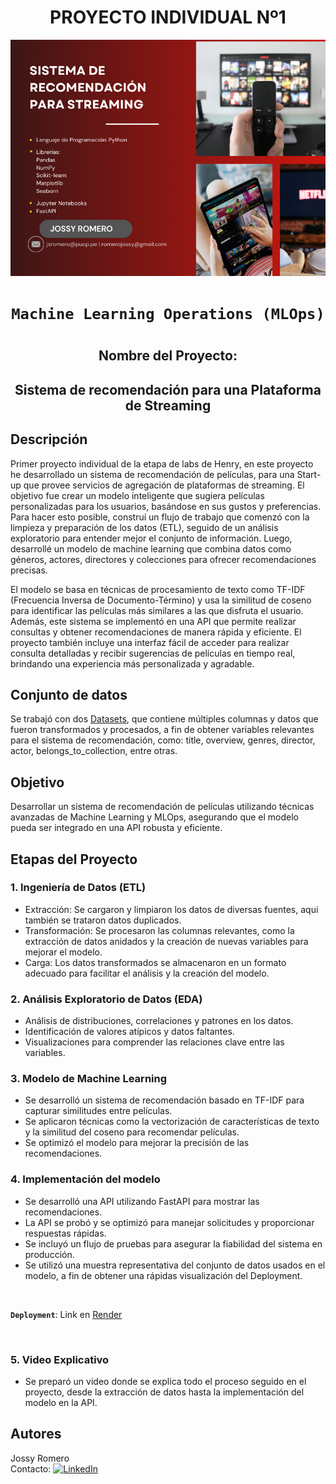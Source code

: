 # <h1 align=center> **PROYECTO INDIVIDUAL Nº1** </h1>

![Cover](Datasets/Img.png)
# <h1 align=center>**`Machine Learning Operations (MLOps)`**</h1>

# <h2 align=center> Nombre del Proyecto:</h2>
<h2 align=center>Sistema de recomendación para una Plataforma de Streaming </h2>

## **Descripción**
Primer proyecto individual de la etapa de labs de Henry, en este proyecto he desarrollado un sistema de recomendación de películas, para una Start-up que provee servicios de agregación de plataformas de streaming. El objetivo fue crear un modelo inteligente que sugiera películas personalizadas para los usuarios, basándose en sus gustos y preferencias. Para hacer esto posible, construí un flujo de trabajo que comenzó con la limpieza y preparación de los datos (ETL), seguido de un análisis exploratorio para entender mejor el conjunto de información. Luego, desarrollé un modelo de machine learning que combina datos como géneros, actores, directores y colecciones para ofrecer recomendaciones precisas.

El modelo se basa en técnicas de procesamiento de texto como TF-IDF (Frecuencia Inversa de Documento-Término) y usa la similitud de coseno para identificar las películas más similares a las que disfruta el usuario. Además, este sistema se implementó en una API que permite realizar consultas y obtener recomendaciones de manera rápida y eficiente. El proyecto también incluye una interfaz fácil de acceder para realizar consulta detalladas y recibir sugerencias de películas en tiempo real, brindando una experiencia más personalizada y agradable.

## **Conjunto de datos**
Se trabajó con dos [Datasets](https://drive.google.com/drive/folders/1X_LdCoGTHJDbD28_dJTxaD4fVuQC9Wt5?usp=drive_link), que contiene múltiples columnas y datos que fueron transformados y procesados, a fin de obtener variables relevantes para el sistema de recomendación, como: title, overview, genres, director, actor, belongs_to_collection, entre otras. 

## **Objetivo**
Desarrollar un sistema de recomendación de películas utilizando técnicas avanzadas de Machine Learning y MLOps, asegurando que el modelo pueda ser integrado en una API robusta y eficiente.

## **Etapas del Proyecto**

### 1. Ingeniería de Datos (ETL)
- Extracción: Se cargaron y limpiaron los datos de diversas fuentes, aqui también se trataron datos duplicados.
- Transformación: Se procesaron las columnas relevantes, como la extracción de datos anidados y la creación de nuevas variables para mejorar el modelo.
- Carga: Los datos transformados se almacenaron en un formato adecuado para facilitar el análisis y la creación del modelo.

### 2. Análisis Exploratorio de Datos (EDA)
- Análisis de distribuciones, correlaciones y patrones en los datos.
- Identificación de valores atípicos y datos faltantes.
- Visualizaciones para comprender las relaciones clave entre las variables.

### 3. Modelo de Machine Learning 
- Se desarrolló un sistema de recomendación basado en TF-IDF para capturar similitudes entre películas.
- Se aplicaron técnicas como la vectorización de características de texto y la similitud del coseno para recomendar películas.
- Se optimizó el modelo para mejorar la precisión de las recomendaciones.

### 4. Implementación del modelo
- Se desarrolló una API utilizando FastAPI para mostrar las recomendaciones.
- La API se probó y se optimizó para manejar solicitudes y proporcionar respuestas rápidas.
- Se incluyó un flujo de pruebas para asegurar la fiabilidad del sistema en producción.
- Se utilizó una muestra representativa del conjunto de datos usados en el modelo, a fin de obtener una rápidas visualización del Deployment. 

<br/>

**`Deployment`**: Link en [Render](https://py-recomendacion.onrender.com/docs) 

<br/>

### 5. Video Explicativo
- Se preparó un video donde se explica todo el proceso seguido en el proyecto, desde la extracción de datos hasta la implementación del modelo en la API.

## **Autores**
Jossy Romero 
<br/>
Contacto: [![LinkedIn](https://img.shields.io/badge/linkedin-%231DA1F2.svg?style=for-the-badge&logo=linkedin&logoColor=white)](https://www.linkedin.com/in/jossy-romero-villanueva-31b11657/)
